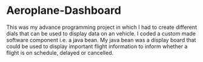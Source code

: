 # Aeroplane-Dashboard

This was my advance programming project in which I had to create different dials that can be used to display data on an vehicle. I coded a custom made software component i.e. a java bean. My java bean was a display board that could be used to display important flight information to inform whether a flight is on schedule, delayed or cancelled. 

